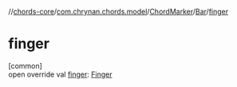 //[chords-core](../../../../index.md)/[com.chrynan.chords.model](../../index.md)/[ChordMarker](../index.md)/[Bar](index.md)/[finger](finger.md)

# finger

[common]\
open override val [finger](finger.md): [Finger](../../-finger/index.md)
